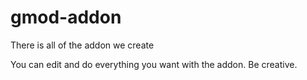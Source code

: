 # gmod-addon
There is all of the addon we create 

You can edit and do everything you want with the addon. Be creative.
